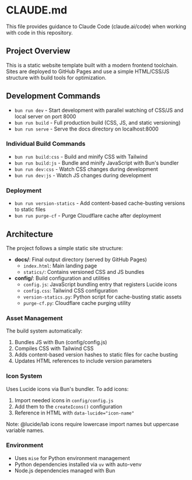 # CLAUDE.md

This file provides guidance to Claude Code (claude.ai/code) when working with code in this repository.

## Project Overview

This is a static website template built with a modern frontend toolchain. Sites are deployed to GitHub Pages and use a simple HTML/CSS/JS structure with build tools for optimization.

## Development Commands

- `bun run dev` - Start development with parallel watching of CSS/JS and local server on port 8000
- `bun run build` - Full production build (CSS, JS, and static versioning)
- `bun run serve` - Serve the docs directory on localhost:8000

### Individual Build Commands

- `bun run build:css` - Build and minify CSS with Tailwind
- `bun run build:js` - Bundle and minify JavaScript with Bun's bundler
- `bun run dev:css` - Watch CSS changes during development
- `bun run dev:js` - Watch JS changes during development

### Deployment

- `bun run version-statics` - Add content-based cache-busting versions to static files
- `bun run purge-cf` - Purge Cloudflare cache after deployment

## Architecture

The project follows a simple static site structure:

- **docs/**: Final output directory (served by GitHub Pages)
  - `index.html`: Main landing page
  - `statics/`: Contains versioned CSS and JS bundles
- **config/**: Build configuration and utilities
  - `config.js`: JavaScript bundling entry that registers Lucide icons
  - `config.css`: Tailwind CSS configuration
  - `version-statics.py`: Python script for cache-busting static assets
  - `purge-cf.py`: Cloudflare cache purging utility

### Asset Management

The build system automatically:

1. Bundles JS with Bun (config/config.js)
2. Compiles CSS with Tailwind CSS
3. Adds content-based version hashes to static files for cache busting
4. Updates HTML references to include version parameters

### Icon System

Uses Lucide icons via Bun's bundler. To add icons:

1. Import needed icons in `config/config.js`
2. Add them to the `createIcons()` configuration
3. Reference in HTML with `data-lucide="icon-name"`

Note: @lucide/lab icons require lowercase import names but uppercase variable names.

### Environment

- Uses `mise` for Python environment management
- Python dependencies installed via `uv` with auto-venv
- Node.js dependencies managed with Bun
